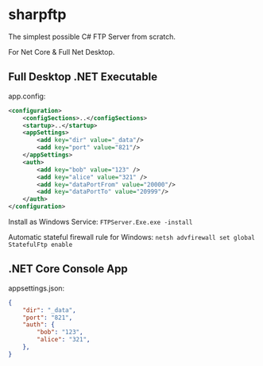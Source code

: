 # sharpftp

The simplest possible C# FTP Server from scratch.

For Net Core & Full Net Desktop.

## Full Desktop .NET Executable

app.config:
```xml
<configuration>
	<configSections>..</configSections>
	<startup>..</startup>
	<appSettings>
		<add key="dir" value="_data"/>
		<add key="port" value="821"/>
	</appSettings>
	<auth>
		<add key="bob" value="123" />
		<add key="alice" value="321" />
		<add key="dataPortFrom" value="20000"/>
		<add key="dataPortTo" value="20999"/>
	</auth>
</configuration>
```

Install as Windows Service:
```FTPServer.Exe.exe -install```

Automatic stateful firewall rule for Windows:
```netsh advfirewall set global StatefulFtp enable```

## .NET Core Console App

appsettings.json:
```json
{
	"dir": "_data",
	"port": "821",
	"auth": {
		"bob": "123",
		"alice": "321",
	},
}
```
